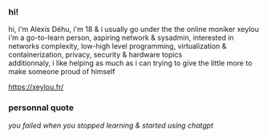 ### hi!

hi, i'm Alexis Déhu, i'm 18 & i usually go under the the online moniker xeylou  
i'm a go-to-learn person, aspiring network & sysadmin, interested in networks complexity, low-high level programming, virtualization & containerization, privacy, security & hardware topics  
additionnaly, i like helping as much as i can trying to give the little more to make someone proud of himself

https://xeylou.fr/

### personnal quote

_you failed when you stopped learning & started using chatgpt_